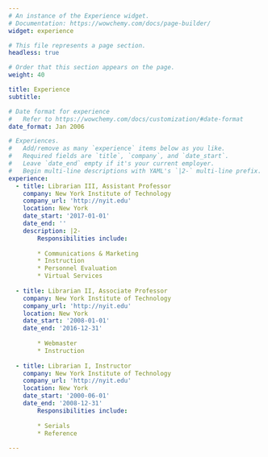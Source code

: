 ```yaml
---
# An instance of the Experience widget.
# Documentation: https://wowchemy.com/docs/page-builder/
widget: experience

# This file represents a page section.
headless: true

# Order that this section appears on the page.
weight: 40

title: Experience
subtitle:

# Date format for experience
#   Refer to https://wowchemy.com/docs/customization/#date-format
date_format: Jan 2006

# Experiences.
#   Add/remove as many `experience` items below as you like.
#   Required fields are `title`, `company`, and `date_start`.
#   Leave `date_end` empty if it's your current employer.
#   Begin multi-line descriptions with YAML's `|2-` multi-line prefix.
experience:
  - title: Librarian III, Assistant Professor
    company: New York Institute of Technology
    company_url: 'http://nyit.edu'
    location: New York
    date_start: '2017-01-01'
    date_end: ''
    description: |2-
        Responsibilities include:
        
        * Communications & Marketing
        * Instruction
        * Personnel Evaluation
        * Virtual Services
        
  - title: Librarian II, Associate Professor
    company: New York Institute of Technology
    company_url: 'http://nyit.edu'
    location: New York
    date_start: '2008-01-01'
    date_end: '2016-12-31'
        
        * Webmaster
        * Instruction
        
  - title: Librarian I, Instructor
    company: New York Institute of Technology
    company_url: 'http://nyit.edu'
    location: New York
    date_start: '2000-06-01'
    date_end: '2008-12-31'
        Responsibilities include:
        
        * Serials
        * Reference
        
---
```


